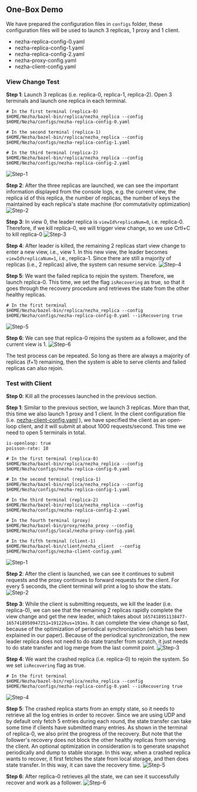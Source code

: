 
## One-Box Demo
We have prepared the configuration files in ```configs``` folder, these configuration files will be used to launch 3 replicas, 1 proxy and 1 client.

- nezha-replica-config-0.yaml 
- nezha-replica-config-1.yaml
- nezha-replica-config-2.yaml
- nezha-proxy-config.yaml
- nezha-client-config.yaml

### View Change Test
**Step 1**: Launch 3 replicas (i.e. replica-0, replica-1, replica-2). Open 3 terminals and launch one replica in each terminal.
```
# In the first terminal (replica-0)
$HOME/Nezha/bazel-bin/replica/nezha_replica --config $HOME/Nezha/configs/nezha-replica-config-0.yaml

# In the second terminal (replica-1)
$HOME/Nezha/bazel-bin/replica/nezha_replica --config $HOME/Nezha/configs/nezha-replica-config-1.yaml

# In the third terminal (replica-2)
$HOME/Nezha/bazel-bin/replica/nezha_replica --config $HOME/Nezha/configs/nezha-replica-config-2.yaml

```

![Step-1](figs/nezha-vr-test-figs/step-1.png)

**Step 2**: After the three replicas are launched, we can see the important information displayed from the console logs, e.g. the current view, the replica id of this replica, the number of replicas, the number of keys the maintained by each replica's state machine (for commutativity optimization)
![Step-2](figs/nezha-vr-test-figs/step-2.png)

**Step 3**: In view 0, the leader replica is ```viewId%replicaNum=0```, i.e. replica-0. Therefore, if we kill replica-0, we will trigger view change, so we use Crtl+C to kill replica-0
![Step-3](figs/nezha-vr-test-figs/step-3.png)


**Step 4**: After leader is killed, the remaining 2 replicas start view change to enter a new view, i.e., view 1. In this new view, the leader becomes ```viewId%replicaNum=1```, i.e., replica-1. Since there are still a majority of replicas (i.e., 2 replicas) alive, the system can resume service.
![Step-4](figs/nezha-vr-test-figs/step-4.png)

**Step 5**: We want the failed replica to rejoin the system. Therefore, we launch replica-0. This time, we set the flag ```isRecovering``` as true, so that it goes through the recovery procedure and retrieves the state from the other healthy replicas.
```
# In the first terminal 
$HOME/Nezha/bazel-bin/replica/nezha_replica --config $HOME/Nezha/configs/nezha-replica-config-0.yaml --isRecovering true
```

![Step-5](figs/nezha-vr-test-figs/step-5.png)

**Step 6**: We can see that replica-0 rejoins the system as a follower, and the current view is 1.
![Step-6](figs/nezha-vr-test-figs/step-6.png)


The test process can be repeated. So long as there are always a majority of replicas (f+1) remaining, then the system is able to serve clients and failed replicas can also rejoin. 

### Test with Client

**Step 0**: Kill all the processes launched in the previous section.

**Step 1**: Similar to the previous section, we launch 3 replicas. More than that, this time we also launch 1 proxy and 1 client. In the client configuration file (i.e. [nezha-client-config.yaml](configs/nezha-client-config.yaml) ), we have specified the client as an open-loop client, and it will submit at about 1000 requests/second. This time we need to open 5 terminals in total.
```
is-openloop: true
poisson-rate: 10
```

```
# In the first terminal (replica-0)
$HOME/Nezha/bazel-bin/replica/nezha_replica --config $HOME/Nezha/configs/nezha-replica-config-0.yaml

# In the second terminal (replica-1)
$HOME/Nezha/bazel-bin/replica/nezha_replica --config $HOME/Nezha/configs/nezha-replica-config-1.yaml

# In the third terminal (replica-2)
$HOME/Nezha/bazel-bin/replica/nezha_replica --config $HOME/Nezha/configs/nezha-replica-config-2.yaml

# In the fourth terminal (proxy)
$HOME/Nezha/bazel-bin/proxy/nezha_proxy --config $HOME/Nezha/configs/local/nezha-proxy-config.yaml

# In the fifth terminal (client-1)
$HOME/Nezha/bazel-bin/client/nezha_client  --config $HOME/Nezha/configs/nezha-client-config.yaml

```


![Step-1](figs/nezha-test-with-client/step-1.png)


**Step 2**: After the client is launched, we can see it continues to submit requests and the proxy continues to forward requests for the client. For every 5 seconds, the client terminal will print a log to show the stats.
![Step-2](figs/nezha-test-with-client/step-2.png)

**Step 3**: While the client is submitting requests, we kill the leader (i.e. replica-0), we can see that the remaining 2 replicas rapidly complete the view change and get the new leader, which takes about ```1657418951138477-1657418950947251=191226us=191ms```. It can complete the view change so fast, because of the optimization of periodical synchronization (which has been explained in our paper). Because of the periodical synchronization, the new leader replica does not need to do state transfer from scratch, it just needs to do state transfer and log merge from the last commit point. 
![Step-3](figs/nezha-test-with-client/step-3.png)



**Step 4**: We want the crashed replica (i.e. replica-0) to rejoin the system. So we set ```isRecovering``` flag as true. 

```
# In the first terminal
$HOME/Nezha/bazel-bin/replica/nezha_replica --config $HOME/Nezha/configs/nezha-replica-config-0.yaml --isRecovering true
```

![Step-4](figs/nezha-test-with-client/step-4.png)


**Step 5**: The crashed replica starts from an empty state, so it needs to retrieve all the log entries in order to recover. Since we are using UDP and by default only fetch 5 entries during each round, the state transfer can take some time if clients have submitted many entries. As shown in the terminal of replica-0, we also print the progress of the recovery. But note that the follower's recovery does not block the other healthy replicas from serving the client. An optional optimization in consideration is to generate snapshot periodically and dump to stable storage. In this way, when a crashed replica wants to recover, it first fetches the state from local storage, and then does state transfer. In this way, it can save the recovery time. 
![Step-5](figs/nezha-test-with-client/step-5.png)


**Step 6**: After replica-0 retrieves all the state, we can see it successfully recover and work as a follower.
![Step-6](figs/nezha-test-with-client/step-6.png)
